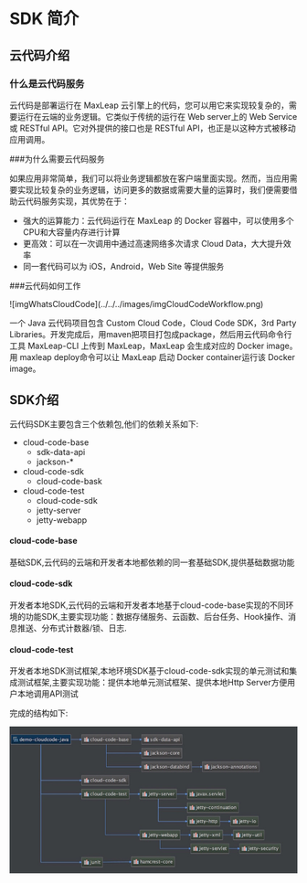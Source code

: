 # SDK 简介

## 云代码介绍

### 什么是云代码服务
云代码是部署运行在 MaxLeap 云引擎上的代码，您可以用它来实现较复杂的，需要运行在云端的业务逻辑。它类似于传统的运行在 Web server上的 Web Service或 RESTful API。它对外提供的接口也是 RESTful API，也正是以这种方式被移动应用调用。 

###为什么需要云代码服务

如果应用非常简单，我们可以将业务逻辑都放在客户端里面实现。然而，当应用需要实现比较复杂的业务逻辑，访问更多的数据或需要大量的运算时，我们便需要借助云代码服务实现，其优势在于：

* 强大的运算能力：云代码运行在 MaxLeap 的 Docker 容器中，可以使用多个CPU和大容量内存进行计算
* 更高效：可以在一次调用中通过高速网络多次请求 Cloud Data，大大提升效率
* 同一套代码可以为 iOS，Android，Web Site 等提供服务

###云代码如何工作

<p class="image-wrapper">
![imgWhatsCloudCode](../../../images/imgCloudCodeWorkflow.png)

一个 Java 云代码项目包含 Custom Cloud Code，Cloud Code SDK，3rd Party Libraries。开发完成后，用maven把项目打包成package，然后用云代码命令行工具 MaxLeap-CLI 上传到 MaxLeap，MaxLeap 会生成对应的 Docker image。用 maxleap deploy命令可以让 MaxLeap 启动 Docker container运行该 Docker image。

## SDK介绍

云代码SDK主要包含三个依赖包,他们的依赖关系如下:

- cloud-code-base
  - sdk-data-api
  - jackson-*
- cloud-code-sdk
  - cloud-code-bask
- cloud-code-test
  - cloud-code-sdk
  - jetty-server
  - jetty-webapp

#### cloud-code-base
基础SDK,云代码的云端和开发者本地都依赖的同一套基础SDK,提供基础数据功能

#### cloud-code-sdk
开发者本地SDK,云代码的云端和开发者本地基于cloud-code-base实现的不同环境的功能SDK,主要实现功能：数据存储服务、云函数、后台任务、Hook操作、消息推送、分布式计数器/锁、日志.

#### cloud-code-test
开发者本地SDK测试框架,本地环境SDK基于cloud-code-sdk实现的单元测试和集成测试框架,主要实现功能：提供本地单元测试框架、提供本地Http Server方便用户本地调用API测试

完成的结构如下:

![imgWhatsCloudCodeSDK](../../../images/java_cloudcode_sdk_relation.png)